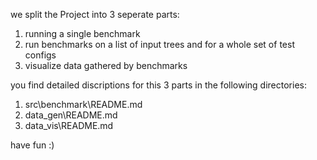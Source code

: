 we split the Project into 3 seperate parts:
1. running a single benchmark
2. run benchmarks on a list of input trees and for a whole set of test configs
3. visualize data gathered by benchmarks

you find detailed discriptions for this 3 parts in the following directories:
1. src\benchmark\README.md
2. data_gen\README.md
3. data_vis\README.md

have fun :)